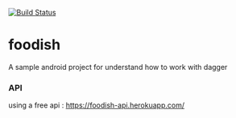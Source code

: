  [![Build Status](https://app.bitrise.io/app/62d7081fe402e3d9/status.svg?token=f912HPnm9kB3WtmgtUfxng&branch=main)](https://app.bitrise.io/app/62d7081fe402e3d9#/builds) 

# foodish

A sample android project for understand how to work with dagger

### API

using a free api : https://foodish-api.herokuapp.com/

